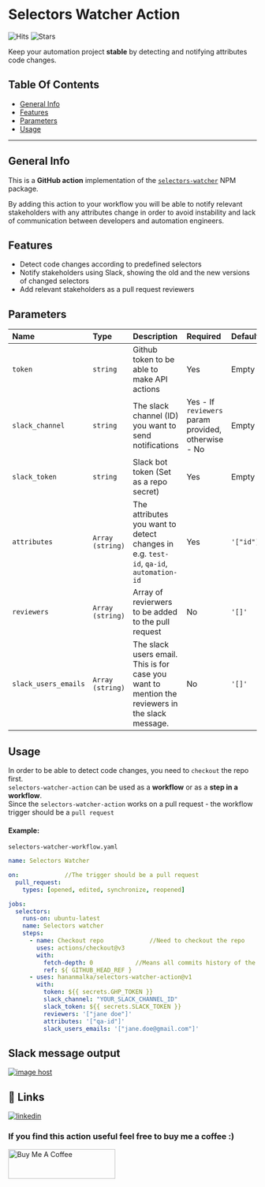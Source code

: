
# Selectors Watcher Action

![Hits](https://hits.seeyoufarm.com/api/count/incr/badge.svg?url=https%3A%2F%2Fgithub.com%2Fhananmalka1212%2Fhit-counter&count_bg=%2379C83D&title_bg=%23555555&icon=&icon_color=%23961212&title=hits&edge_flat=false)
![Stars](https://img.shields.io/github/stars/hananmalka/selectors-watcher-action)

Keep your automation project **stable** by detecting and notifying attributes code changes.


## Table Of Contents

* [General Info](#general-info)
* [Features](#features)
* [Parameters](#input-parameters)
* [Usage](#usage)
---
## General Info

This is a **GitHub action** implementation of the [`selectors-watcher`](https://github.com/hananmalka/selectors-watcher) NPM package.

By adding this action to your workflow you will be able to notify relevant stakeholders with any attributes change in order to avoid instability and lack of communication between developers and automation engineers.
## Features
* Detect code changes according to predefined selectors
* Notify stakeholders using Slack, showing the old and the new versions of changed selectors
* Add relevant stakeholders as a pull request reviewers
## Parameters




| Name | Type     | Description |         Required        | Default|
| :-------- | :------- |:------------ |:------------------------- |:-----------|
| `token` | `string` |Github token to be able to make API actions | Yes | Empty |
| `slack_channel` | `string` | The slack channel (ID) <br />you want to send notifications | Yes - If `reviewers` param provided,<br />otherwise - No | Empty |
| `slack_token` | `string` | Slack bot token (Set as a repo secret) | Yes | Empty |
|`attributes` | `Array (string)` | The attributes you want to detect changes in <br />e.g. `test-id`, `qa-id`, `automation-id`| Yes | `'["id"]'` |
|`reviewers`| `Array (string)`| Array of revierwers to be added to the pull request| No| `'[]'`
|`slack_users_emails` | `Array (string)` | The slack users email. <br />This is for case you want to mention the reviewers in the slack message. | No | `'[]'` |


## Usage

In order to be able to detect code changes, you need to `checkout` the repo first.  
`selectors-watcher-action` can be used as a **workflow** or as a **step in a workflow**.  
Since the `selectors-watcher-action` works on a pull request - the workflow trigger should be a `pull request`


#### Example:
```selectors-watcher-workflow.yaml```
```yaml
name: Selectors Watcher

on:             //The trigger should be a pull request
  pull_request:
    types: [opened, edited, synchronize, reopened]

jobs:
  selectors:
    runs-on: ubuntu-latest
    name: Selectors watcher
    steps:
      - name: Checkout repo             //Need to checkout the repo
        uses: actions/checkout@v3
        with:
          fetch-depth: 0            //Means all commits history of the current branch
          ref: ${ GITHUB_HEAD_REF }
      - uses: hananmalka/selectors-watcher-action@v1
        with:
          token: ${{ secrets.GHP_TOKEN }}
          slack_channel: "YOUR_SLACK_CHANNEL_ID"
          slack_token: ${{ secrets.SLACK_TOKEN }}
          reviewers: '["jane doe"]'
          attributes: '["qa-id"]'
          slack_users_emails: '["jane.doe@gmail.com"]'
```


## Slack message output

<a href="https://imgbox.com/h7G3Gtbx" target="_blank"><img src="https://images2.imgbox.com/98/6b/h7G3Gtbx_o.png" alt="image host"/></a>
## 🔗 Links
[![linkedin](https://img.shields.io/badge/linkedin-0A66C2?style=for-the-badge&logo=linkedin&logoColor=white)](https://www.linkedin.com/hananmalka)



### If you find this action useful feel free to buy me a coffee :)

<a href="https://www.buymeacoffee.com/hananmalka" target="_blank"><img src="https://cdn.buymeacoffee.com/buttons/v2/default-yellow.png" alt="Buy Me A Coffee" style="height: 60px !important;width: 217px !important;" ></a>
